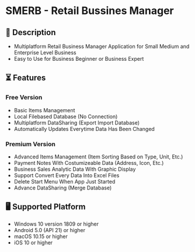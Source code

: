 # SMERB - Retail Bussines Manager

## 📝 Description
- Multiplatform Retail Business Manager Application for Small Medium and Enterprise Level Business
- Easy to Use for Business Beginner or Business Expert

## ⏳ Features
### Free Version
- Basic Items Management
- Local Filebased Database (No Connection)
- Multiplatform DataSharing (Export Import Database)
- Automatically Updates Everytime Data Has Been Changed
  
### Premium Version
- Advanced Items Management (Item Sorting Based on Type, Unit, Etc.)
- Payment Notes With Costumizeable Data (Address, Icon, Etc.)
- Business Sales Analytic Data With Graphic Display
- Support Convert Every Data Into Excel Files
- Delete Start Menu When App Just Started
- Advance DataSharing (Merge Database)

## 🖥️ Supported Platform
- Windows 10 version 1809 or higher
- Android 5.0 (API 21) or higher
- macOS 10.15 or higher
- iOS 10 or higher
